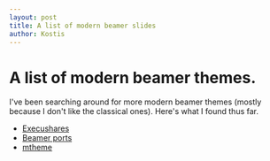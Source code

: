 ```yaml
---
layout: post
title: A list of modern beamer slides
author: Kostis
---
```

# A list of modern beamer themes. 

I've been searching around for more modern beamer themes (mostly because I don't like the classical ones). Here's what I found thus far. 

* [Execushares](https://github.com/FuzzyWuzzie/Beamer-Theme-Execushares)
* [Beamer ports](https://bitbucket.org/marczellm/beamerports/overview)
* [mtheme](https://github.com/matze/mtheme)


